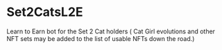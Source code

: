 # Set2CatsL2E
Learn to Earn bot for the Set 2 Cat holders ( Cat Girl evolutions and other NFT sets may be added to the list of usable NFTs down the road.)
